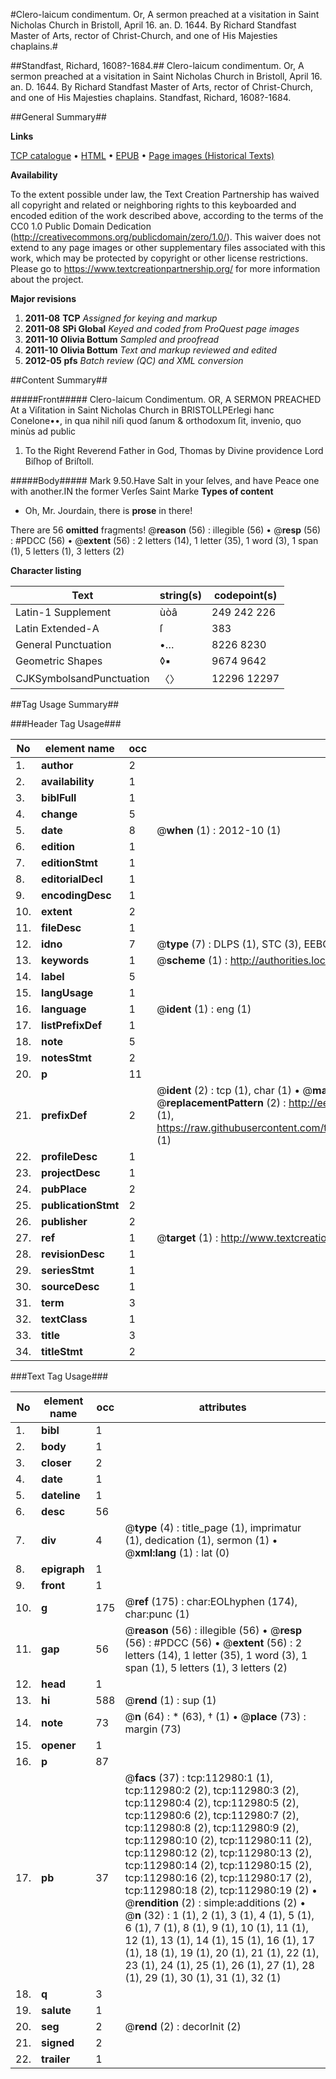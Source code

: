 #Clero-laicum condimentum. Or, A sermon preached at a visitation in Saint Nicholas Church in Bristoll, April 16. an. D. 1644. By Richard Standfast Master of Arts, rector of Christ-Church, and one of His Majesties chaplains.#

##Standfast, Richard, 1608?-1684.##
Clero-laicum condimentum. Or, A sermon preached at a visitation in Saint Nicholas Church in Bristoll, April 16. an. D. 1644. By Richard Standfast Master of Arts, rector of Christ-Church, and one of His Majesties chaplains.
Standfast, Richard, 1608?-1684.

##General Summary##

**Links**

[TCP catalogue](http://www.ota.ox.ac.uk/tcp/)  • 
[HTML](http://tei.it.ox.ac.uk/tcp/Texts-HTML/free/A93/A93788.html)  • 
[EPUB](http://tei.it.ox.ac.uk/tcp/Texts-EPUB/free/A93/A93788.epub) • 
[Page images (Historical Texts)](https://historicaltexts.jisc.ac.uk/eebo-99860854e)

**Availability**

To the extent possible under law, the Text Creation Partnership has waived all copyright and related or neighboring rights to this keyboarded and encoded edition of the work described above, according to the terms of the CC0 1.0 Public Domain Dedication (http://creativecommons.org/publicdomain/zero/1.0/). This waiver does not extend to any page images or other supplementary files associated with this work, which may be protected by copyright or other license restrictions. Please go to https://www.textcreationpartnership.org/ for more information about the project.

**Major revisions**

1. __2011-08__ __TCP__ *Assigned for keying and markup*
1. __2011-08__ __SPi Global__ *Keyed and coded from ProQuest page images*
1. __2011-10__ __Olivia Bottum__ *Sampled and proofread*
1. __2011-10__ __Olivia Bottum__ *Text and markup reviewed and edited*
1. __2012-05__ __pfs__ *Batch review (QC) and XML conversion*

##Content Summary##

#####Front#####
Clero-laicum Condimentum. OR, A SERMON PREACHED At a Viſitation in Saint Nicholas Church in BRISTOLLPErlegi hanc Conelone••, in qua nihil niſi quod ſanum & orthodoxum ſit, invenio, quo minùs ad public
1. To the Right Reverend Father in God, Thomas by Divine providence Lord Biſhop of Briſtoll.

#####Body#####
Mark 9.50.Have Salt in your ſelves, and have Peace one with another.IN the former Verſes Saint Marke
**Types of content**

  * Oh, Mr. Jourdain, there is **prose** in there!

There are 56 **omitted** fragments! 
 @__reason__ (56) : illegible (56)  •  @__resp__ (56) : #PDCC (56)  •  @__extent__ (56) : 2 letters (14), 1 letter (35), 1 word (3), 1 span (1), 5 letters (1), 3 letters (2)

**Character listing**


|Text|string(s)|codepoint(s)|
|---|---|---|
|Latin-1 Supplement|ùòâ|249 242 226|
|Latin Extended-A|ſ|383|
|General Punctuation|•…|8226 8230|
|Geometric Shapes|◊▪|9674 9642|
|CJKSymbolsandPunctuation|〈〉|12296 12297|

##Tag Usage Summary##

###Header Tag Usage###

|No|element name|occ|attributes|
|---|---|---|---|
|1.|__author__|2||
|2.|__availability__|1||
|3.|__biblFull__|1||
|4.|__change__|5||
|5.|__date__|8| @__when__ (1) : 2012-10 (1)|
|6.|__edition__|1||
|7.|__editionStmt__|1||
|8.|__editorialDecl__|1||
|9.|__encodingDesc__|1||
|10.|__extent__|2||
|11.|__fileDesc__|1||
|12.|__idno__|7| @__type__ (7) : DLPS (1), STC (3), EEBO-CITATION (1), PROQUEST (1), VID (1)|
|13.|__keywords__|1| @__scheme__ (1) : http://authorities.loc.gov/ (1)|
|14.|__label__|5||
|15.|__langUsage__|1||
|16.|__language__|1| @__ident__ (1) : eng (1)|
|17.|__listPrefixDef__|1||
|18.|__note__|5||
|19.|__notesStmt__|2||
|20.|__p__|11||
|21.|__prefixDef__|2| @__ident__ (2) : tcp (1), char (1)  •  @__matchPattern__ (2) : ([0-9\-]+):([0-9IVX]+) (1), (.+) (1)  •  @__replacementPattern__ (2) : http://eebo.chadwyck.com/downloadtiff?vid=$1&page=$2 (1), https://raw.githubusercontent.com/textcreationpartnership/Texts/master/tcpchars.xml#$1 (1)|
|22.|__profileDesc__|1||
|23.|__projectDesc__|1||
|24.|__pubPlace__|2||
|25.|__publicationStmt__|2||
|26.|__publisher__|2||
|27.|__ref__|1| @__target__ (1) : http://www.textcreationpartnership.org/docs/. (1)|
|28.|__revisionDesc__|1||
|29.|__seriesStmt__|1||
|30.|__sourceDesc__|1||
|31.|__term__|3||
|32.|__textClass__|1||
|33.|__title__|3||
|34.|__titleStmt__|2||


###Text Tag Usage###

|No|element name|occ|attributes|
|---|---|---|---|
|1.|__bibl__|1||
|2.|__body__|1||
|3.|__closer__|2||
|4.|__date__|1||
|5.|__dateline__|1||
|6.|__desc__|56||
|7.|__div__|4| @__type__ (4) : title_page (1), imprimatur (1), dedication (1), sermon (1)  •  @__xml:lang__ (1) : lat (0)|
|8.|__epigraph__|1||
|9.|__front__|1||
|10.|__g__|175| @__ref__ (175) : char:EOLhyphen (174), char:punc (1)|
|11.|__gap__|56| @__reason__ (56) : illegible (56)  •  @__resp__ (56) : #PDCC (56)  •  @__extent__ (56) : 2 letters (14), 1 letter (35), 1 word (3), 1 span (1), 5 letters (1), 3 letters (2)|
|12.|__head__|1||
|13.|__hi__|588| @__rend__ (1) : sup (1)|
|14.|__note__|73| @__n__ (64) : * (63), † (1)  •  @__place__ (73) : margin (73)|
|15.|__opener__|1||
|16.|__p__|87||
|17.|__pb__|37| @__facs__ (37) : tcp:112980:1 (1), tcp:112980:2 (2), tcp:112980:3 (2), tcp:112980:4 (2), tcp:112980:5 (2), tcp:112980:6 (2), tcp:112980:7 (2), tcp:112980:8 (2), tcp:112980:9 (2), tcp:112980:10 (2), tcp:112980:11 (2), tcp:112980:12 (2), tcp:112980:13 (2), tcp:112980:14 (2), tcp:112980:15 (2), tcp:112980:16 (2), tcp:112980:17 (2), tcp:112980:18 (2), tcp:112980:19 (2)  •  @__rendition__ (2) : simple:additions (2)  •  @__n__ (32) : 1 (1), 2 (1), 3 (1), 4 (1), 5 (1), 6 (1), 7 (1), 8 (1), 9 (1), 10 (1), 11 (1), 12 (1), 13 (1), 14 (1), 15 (1), 16 (1), 17 (1), 18 (1), 19 (1), 20 (1), 21 (1), 22 (1), 23 (1), 24 (1), 25 (1), 26 (1), 27 (1), 28 (1), 29 (1), 30 (1), 31 (1), 32 (1)|
|18.|__q__|3||
|19.|__salute__|1||
|20.|__seg__|2| @__rend__ (2) : decorInit (2)|
|21.|__signed__|2||
|22.|__trailer__|1||
